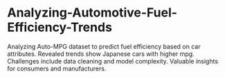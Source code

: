 # Analyzing-Automotive-Fuel-Efficiency-Trends
Analyzing Auto-MPG dataset to predict fuel efficiency based on car attributes. Revealed trends show Japanese cars with higher mpg. Challenges include data cleaning and model complexity. Valuable insights for consumers and manufacturers.
